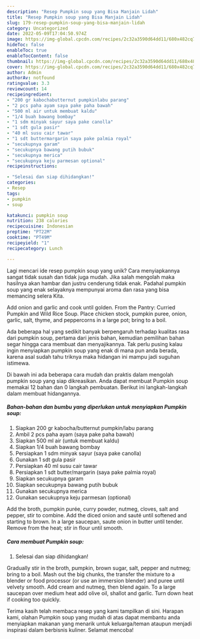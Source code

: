 ```yaml
---
description: "Resep Pumpkin soup yang Bisa Manjain Lidah"
title: "Resep Pumpkin soup yang Bisa Manjain Lidah"
slug: 179-resep-pumpkin-soup-yang-bisa-manjain-lidah
category: Uncategorized
date: 2022-05-09T17:04:50.974Z
image: https://img-global.cpcdn.com/recipes/2c32a3590d64dd11/680x482cq70/pumpkin-soup-foto-resep-utama.jpg
hideToc: false
enableToc: true
enableTocContent: false
thumbnail: https://img-global.cpcdn.com/recipes/2c32a3590d64dd11/680x482cq70/pumpkin-soup-foto-resep-utama.jpg
cover: https://img-global.cpcdn.com/recipes/2c32a3590d64dd11/680x482cq70/pumpkin-soup-foto-resep-utama.jpg
author: Admin
authorAv: notfound
ratingvalue: 3.3
reviewcount: 14
recipeingredient:
- "200 gr kabochabutternut pumpkinlabu parang"
- "2 pcs paha ayam saya pake paha bawah"
- "500 ml air untuk membuat kaldu"
- "1/4 buah bawang bombay"
- "1 sdm minyak sayur saya pake canolla"
- "1 sdt gula pasir"
- "40 ml susu cair tawar"
- "1 sdt buttermargarin saya pake palmia royal"
- "secukupnya garam"
- "secukupnya bawang putih bubuk"
- "secukupnya merica"
- "secukupnya keju parmesan optional"
recipeinstructions:

- "Selesai dan siap dihidangkan!"
categories:
- Resep
tags:
- pumpkin
- soup

katakunci: pumpkin soup 
nutrition: 238 calories
recipecuisine: Indonesian
preptime: "PT22M"
cooktime: "PT49M"
recipeyield: "1"
recipecategory: Lunch

---
```





Lagi mencari ide resep pumpkin soup yang unik? Cara menyiapkannya sangat tidak susah dan tidak juga mudah. Jika salah mengolah maka hasilnya akan hambar dan justru cenderung tidak enak. Padahal pumpkin soup yang enak selayaknya mempunyai aroma dan rasa yang bisa memancing selera Kita.





Add onion and garlic and cook until golden. From the Pantry: Curried Pumpkin and Wild Rice Soup. Place chicken stock, pumpkin puree, onion, garlic, salt, thyme, and peppercorns in a large pot; bring to a boil.

Ada beberapa hal yang sedikit banyak berpengaruh terhadap kualitas rasa dari pumpkin soup, pertama dari jenis bahan, kemudian pemilihan bahan segar hingga cara membuat dan menyajikannya. Tak perlu pusing kalau ingin menyiapkan pumpkin soup yang enak di mana pun anda berada, karena asal sudah tahu triknya maka hidangan ini mampu jadi suguhan istimewa.






Di bawah ini ada beberapa cara mudah dan praktis dalam mengolah pumpkin soup yang siap dikreasikan. Anda dapat membuat Pumpkin soup memakai 12 bahan dan 0 langkah pembuatan. Berikut ini langkah-langkah dalam membuat hidangannya.

<!--inarticleads1-->

##### Bahan-bahan dan bumbu yang diperlukan untuk menyiapkan Pumpkin soup:

1. Siapkan 200 gr kabocha/butternut pumpkin/labu parang
1. Ambil 2 pcs paha ayam (saya pake paha bawah)
1. Siapkan 500 ml air (untuk membuat kaldu)
1. Siapkan 1/4 buah bawang bombay
1. Persiapkan 1 sdm minyak sayur (saya pake canolla)
1. Gunakan 1 sdt gula pasir
1. Persiapkan 40 ml susu cair tawar
1. Persiapkan 1 sdt butter/margarin (saya pake palmia royal)
1. Siapkan secukupnya garam
1. Siapkan secukupnya bawang putih bubuk
1. Gunakan secukupnya merica
1. Gunakan secukupnya keju parmesan (optional)


Add the broth, pumpkin purée, curry powder, nutmeg, cloves, salt and pepper, stir to combine. Add the diced onion and sauté until softened and starting to brown. In a large saucepan, saute onion in butter until tender. Remove from the heat; stir in flour until smooth. 

<!--inarticleads2-->

##### Cara membuat Pumpkin soup:


1. Selesai dan siap dihidangkan!

Gradually stir in the broth, pumpkin, brown sugar, salt, pepper and nutmeg; bring to a boil. Mash out the big chunks, the transfer the mixture to a blender or food processor (or use an immersion blender) and puree until velvety smooth. Add cream and nutmeg, then blend again. To a large saucepan over medium heat add olive oil, shallot and garlic. Turn down heat if cooking too quickly. 

Terima kasih telah membaca resep yang kami tampilkan di sini. Harapan kami, olahan Pumpkin soup yang mudah di atas dapat membantu anda menyiapkan makanan yang menarik untuk keluarga/teman ataupun menjadi inspirasi dalam berbisnis kuliner. Selamat mencoba!
